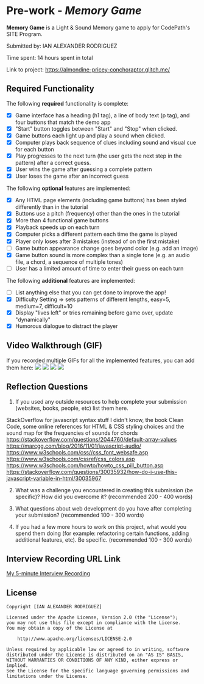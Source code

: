 # Pre-work - *Memory Game*

**Memory Game** is a Light & Sound Memory game to apply for CodePath's SITE Program. 

Submitted by: IAN ALEXANDER RODRIGUEZ

Time spent: 14 hours spent in total

Link to project: https://almondine-pricey-conchoraptor.glitch.me/

## Required Functionality

The following **required** functionality is complete:

* [X] Game interface has a heading (h1 tag), a line of body text (p tag), and four buttons that match the demo app
* [X] "Start" button toggles between "Start" and "Stop" when clicked. 
* [X] Game buttons each light up and play a sound when clicked. 
* [X] Computer plays back sequence of clues including sound and visual cue for each button
* [X] Play progresses to the next turn (the user gets the next step in the pattern) after a correct guess. 
* [X] User wins the game after guessing a complete pattern
* [X] User loses the game after an incorrect guess

The following **optional** features are implemented:

* [X] Any HTML page elements (including game buttons) has been styled differently than in the tutorial
* [X] Buttons use a pitch (frequency) other than the ones in the tutorial
* [X] More than 4 functional game buttons
* [X] Playback speeds up on each turn
* [X] Computer picks a different pattern each time the game is played
* [X] Player only loses after 3 mistakes (instead of on the first mistake)
* [ ] Game button appearance change goes beyond color (e.g. add an image)
* [X] Game button sound is more complex than a single tone (e.g. an audio file, a chord, a sequence of multiple tones)
* [ ] User has a limited amount of time to enter their guess on each turn

The following **additional** features are implemented:

- [ ] List anything else that you can get done to improve the app!
- [X] Difficulty Setting => sets patterns of different lengths, easy=5, medium=7, difficult=10
- [X] Display "lives left" or tries remaining before game over, update "dynamically"
- [X] Humorous dialogue to distract the player

## Video Walkthrough (GIF)

If you recorded multiple GIFs for all the implemented features, you can add them here:
![](gif1-link-here)
![](gif2-link-here)
![](gif3-link-here)
![](gif4-link-here)

## Reflection Questions
1. If you used any outside resources to help complete your submission (websites, books, people, etc) list them here. 

StackOverflow for javascript syntax stuff I didn't know, the book Clean Code, some online references for HTML & CSS styling choices and the sound map for the frequencies of sounds for chords
https://stackoverflow.com/questions/2044760/default-array-values
https://marcgg.com/blog/2016/11/01/javascript-audio/
https://www.w3schools.com/css//css_font_websafe.asp
https://www.w3schools.com/cssref/css_colors.asp
https://www.w3schools.com/howto/howto_css_pill_button.asp
https://stackoverflow.com/questions/30035932/how-do-i-use-this-javascript-variable-in-html/30035967

2. What was a challenge you encountered in creating this submission (be specific)? 
	How did you overcome it? (recommended 200 - 400 words) 


3. What questions about web development do you have after completing your submission? 
	(recommended 100 - 300 words) 


4. If you had a few more hours to work on this project, what would you spend them doing 
	(for example: refactoring certain functions, adding additional features, etc).
	Be specific. (recommended 100 - 300 words) 




## Interview Recording URL Link

[My 5-minute Interview Recording](your-link-here)


## License

    Copyright [IAN ALEXANDER RODRIGUEZ]

    Licensed under the Apache License, Version 2.0 (the "License");
    you may not use this file except in compliance with the License.
    You may obtain a copy of the License at

        http://www.apache.org/licenses/LICENSE-2.0

    Unless required by applicable law or agreed to in writing, software
    distributed under the License is distributed on an "AS IS" BASIS,
    WITHOUT WARRANTIES OR CONDITIONS OF ANY KIND, either express or implied.
    See the License for the specific language governing permissions and
    limitations under the License.
